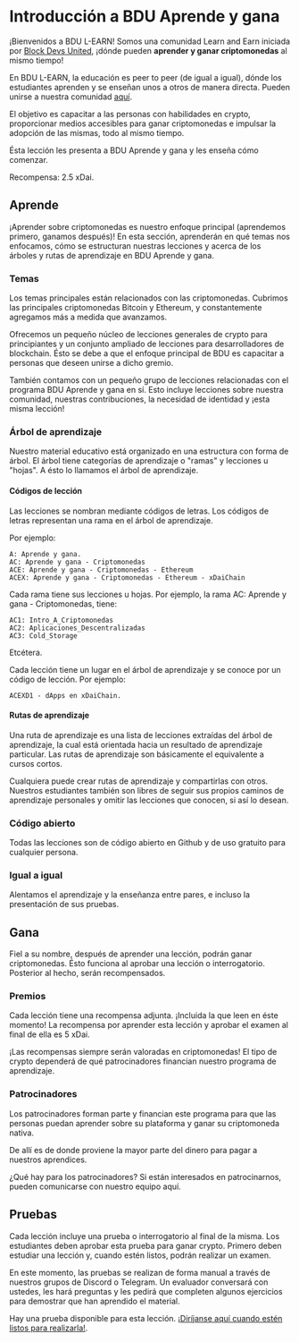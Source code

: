 # Introducción a BDU Aprende y gana

¡Bienvenidos a BDU L-EARN! Somos una comunidad Learn and Earn iniciada por [Block Devs United](https://bdu.dev), ¡dónde pueden **aprender y ganar criptomonedas** al mismo tiempo!

En BDU L-EARN, la educación es peer to peer (de igual a igual), dónde los estudiantes aprenden y se enseñan unos a otros de manera directa. Pueden unirse a nuestra comunidad [aquí](https://t.me/learn_and_earn_crypto).

El objetivo es capacitar a las personas con habilidades en crypto, proporcionar medios accesibles para ganar criptomonedas e impulsar la adopción de las mismas, todo al mismo tiempo.

Ésta lección les presenta a BDU Aprende y gana y les enseña cómo comenzar. 

Recompensa: 2.5 xDai.

## Aprende

¡Aprender sobre criptomonedas es nuestro enfoque principal (aprendemos primero, ganamos después)! En esta sección, aprenderán en qué temas nos enfocamos, cómo se estructuran nuestras lecciones y acerca de los árboles y rutas de aprendizaje en BDU Aprende y gana.

### Temas

Los temas principales están relacionados con las criptomonedas. Cubrimos las principales criptomonedas Bitcoin y Ethereum, y constantemente agregamos más a medida que avanzamos.

Ofrecemos un pequeño núcleo de lecciones generales de crypto para principiantes y un conjunto ampliado de lecciones para desarrolladores de blockchain. Ésto se debe a que el enfoque principal de BDU es capacitar a personas que deseen unirse a dicho gremio.

También contamos con un pequeño grupo de lecciones relacionadas con el programa BDU Aprende y gana en sí. Esto incluye lecciones sobre nuestra comunidad, nuestras contribuciones, la necesidad de identidad y ¡esta misma lección!

### Árbol de aprendizaje

Nuestro material educativo está organizado en una estructura con forma de árbol. El árbol tiene categorías de aprendizaje o "ramas" y lecciones u "hojas". A ésto lo llamamos el árbol de aprendizaje.

#### Códigos de lección

Las lecciones se nombran mediante códigos de letras. Los códigos de letras representan una rama en el árbol de aprendizaje.

Por ejemplo:
```
A: Aprende y gana.
AC: Aprende y gana - Criptomonedas
ACE: Aprende y gana - Criptomonedas - Ethereum
ACEX: Aprende y gana - Criptomonedas - Ethereum - xDaiChain
```
Cada rama tiene sus lecciones u hojas. Por ejemplo, la rama AC: Aprende y gana - Criptomonedas, tiene:

```
AC1: Intro_A_Criptomonedas
AC2: Aplicaciones_Descentralizadas
AC3: Cold_Storage
```
Etcétera.

Cada lección tiene un lugar en el árbol de aprendizaje y se conoce por un código de lección.  Por ejemplo:
```
ACEXD1 - dApps en xDaiChain.
```

#### Rutas de aprendizaje

Una ruta de aprendizaje es una lista de lecciones extraídas del árbol de aprendizaje, la cual está orientada hacia un resultado de aprendizaje particular. Las rutas de aprendizaje son básicamente el equivalente a cursos cortos.

Cualquiera puede crear rutas de aprendizaje y compartirlas con otros. Nuestros estudiantes también son libres de seguir sus propios caminos de aprendizaje personales y omitir las lecciones que conocen, si así lo desean.

### Código abierto

Todas las lecciones son de código abierto en Github y de uso gratuito para cualquier persona.

### Igual a igual

Alentamos el aprendizaje y la enseñanza entre pares, e incluso la presentación de sus pruebas.

## Gana

Fiel a su nombre, después de aprender una lección, podrán ganar criptomonedas. Ésto funciona al aprobar una lección o interrogatorio. Posterior al hecho, serán recompensados.

### Premios

Cada lección tiene una recompensa adjunta.  ¡Incluida la que leen en éste momento! La recompensa por aprender esta lección y aprobar el examen al final de ella es 5 xDai.

¡Las recompensas siempre serán valoradas en criptomonedas! El tipo de crypto dependerá de qué patrocinadores financian nuestro programa de aprendizaje.

### Patrocinadores

Los patrocinadores forman parte y financian este programa para que las personas puedan aprender sobre su plataforma y ganar su criptomoneda nativa.

De allí es de donde proviene la mayor parte del dinero para pagar a nuestros aprendices.

¿Qué hay para los patrocinadores? Si están interesados en patrocinarnos, pueden comunicarse con nuestro equipo aquí.

## Pruebas

Cada lección incluye una prueba o interrogatorio al final de la misma. Los estudiantes deben aprobar esta prueba para ganar crypto. Primero deben estudiar una lección y, cuando estén listos, podrán realizar un examen.

En este momento, las pruebas se realizan de forma manual a través de nuestros grupos de Discord o Telegram. Un evaluador conversará con ustedes, les hará preguntas y les pedirá que completen algunos ejercicios para demostrar que han aprendido el material.

Hay una prueba disponible para esta lección. [¡Diríjanse aquí cuando estén listos para realizarla!](https://discord.gg/k2psXymRk3).
